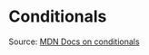 # Conditionals
Source: [MDN Docs on conditionals](https://developer.mozilla.org/en-US/docs/Learn/JavaScript/Building_blocks/conditionals)

